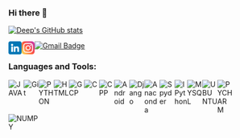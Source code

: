 ### Hi there 👋

[![Deep's GitHub stats](https://github-readme-stats.vercel.app/api?username=iDeepverma&theme=dracula)](https://github.com/iDeepverma/iDeepverma)

[![Gmail Badge](https://img.shields.io/badge/-Deepanshu-c14438?style=flat-square&logo=Gmail&logoColor=white&link=mailto:73387559+iDeepverma@users.noreply.github.com)](mailto:73387559+iDeepverma@users.noreply.github.com)
[<img align="left" alt="Deep | LinkedIn" width="26px" src="https://github.com/Gourav-Kr/Gourav-Kr/blob/main/Img/linkedin.png" />](https://www.linkedin.com/in/deepanshu-verma-901754206/)
[<img align="left" alt="Deep | Instagram" width="26px" src="https://github.com/Gourav-Kr/Gourav-Kr/blob/main/Img/instagram.png" />](https://www.instagram.com/i.deep.verma/)


### Languages and Tools: 
[<img align="left" alt="JAVA" width="30px" src="https://github.com/sahilsingh2402/sahilsingh2402/blob/main/files_ss2402/java.svg" />](https://www.java.com/)

[<img align="left" alt="Git" width="30px" src="https://github.com/sahilsingh2402/sahilsingh2402/blob/main/files_ss2402/git.svg" />](https://git-scm.com/)

[<img align="left" alt="PYTHON" width="30px" src="https://github.com/sahilsingh2402/sahilsingh2402/blob/main/files_ss2402/python.svg" />](https://www.python.org/)

[<img align="left" alt="HTML" width="30px" src="https://github.com/sahilsingh2402/sahilsingh2402/blob/main/files_ss2402/html.svg" />](https://html.com/)

[<img align="left" alt="GCP" width="30px" src="https://github.com/sahilsingh2402/sahilsingh2402/blob/main/files_ss2402/google-cloud.svg" />](https://cloud.google.com//)

[<img align="left" alt="C" width="30px" src="https://github.com/sahilsingh2402/sahilsingh2402/blob/main/files_ss2402/c-original.svg" />](https://www.cprogramming.com/)

[<img align="left" alt="CPP" width="30px" src="https://github.com/sahilsingh2402/sahilsingh2402/blob/main/files_ss2402/cpp.svg" />](https://www.cplusplus.com/)

[<img align="left" alt="Android" width="30px" src="https://github.com/sahilsingh2402/sahilsingh2402/blob/main/files_ss2402/android.svg" />](https://developer.android.com/)

[<img align="left" alt="Django" width="30px" src="https://github.com/sahilsingh2402/sahilsingh2402/blob/main/files_ss2402/django.svg" />](https://www.djangoproject.com/)

[<img align="left" alt="Anaconda" width="30px" src="https://github.com/sahilsingh2402/sahilsingh2402/blob/main/files_ss2402/anaconda.png" />](https://www.anaconda.com/)

[<img align="left" alt="Spyder" width="30px" src="https://github.com/sahilsingh2402/sahilsingh2402/blob/main/files_ss2402/spyder.png" />](https://www.spyder-ide.org/)

[<img align="left" alt="IPython" width="25px" src="https://github.com/sahilsingh2402/sahilsingh2402/blob/main/files_ss2402/ip.jpg" />](https://ipython.org/)

[<img align="left" alt="MYSQL" width="30px" src="https://github.com/sahilsingh2402/sahilsingh2402/blob/main/files_ss2402/mysql.svg" />](https://www.mysql.com/)

[<img align="left" alt="UBUNTU" width="30px" src="https://github.com/sahilsingh2402/sahilsingh2402/blob/main/files_ss2402/ubuntu.svg" />](https://ubuntu.com/)

[<img align="left" alt="PYCHARM" width="30px" src="https://github.com/sahilsingh2402/sahilsingh2402/blob/main/files_ss2402/pycharm.svg" />](https://www.jetbrains.com/pycharm/)

[<img align="left" alt="NUMPY" width="60px" src="https://github.com/sahilsingh2402/sahilsingh2402/blob/main/files_ss2402/numpy.svg" />](https://numpy.org/)

<br />
